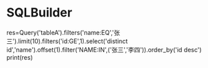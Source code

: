 # SQLBuilder

res=Query('tableA').filters('name:EQ','张三').limit(10).filters('id:GE',1).select('distinct id','name').offset(1).filter('NAME:IN',('张三','李四')).order_by('id desc')
print(res)

